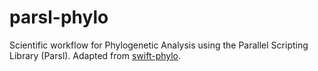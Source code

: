 # parsl-phylo

Scientific workflow for Phylogenetic Analysis using the Parallel Scripting Library (Parsl). Adapted from [swift-phylo](https://github.com/mmondelli/swift-phylo).
